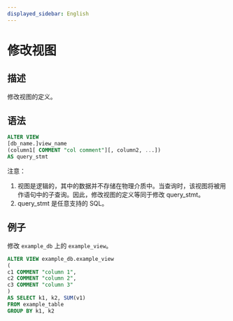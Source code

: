 ```yaml
---
displayed_sidebar: English
---
```


# 修改视图

## 描述

修改视图的定义。

## 语法

```sql
ALTER VIEW
[db_name.]view_name
(column1[ COMMENT "col comment"][, column2, ...])
AS query_stmt
```

注意：

1. 视图是逻辑的，其中的数据并不存储在物理介质中。当查询时，该视图将被用作语句中的子查询。因此，修改视图的定义等同于修改 query_stmt。
2. query_stmt 是任意支持的 SQL。

## 例子

修改 `example_db` 上的 `example_view`。

```sql
ALTER VIEW example_db.example_view
(
c1 COMMENT "column 1",
c2 COMMENT "column 2",
c3 COMMENT "column 3"
)
AS SELECT k1, k2, SUM(v1) 
FROM example_table
GROUP BY k1, k2